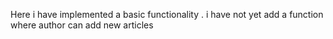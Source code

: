 Here i have implemented a basic functionality . i have not yet add a function where author can add new articles
